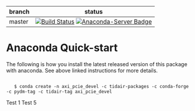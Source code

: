 | branch      | status
|-------------|--------
| master      |[![Build Status](https://travis-ci.org/slaclab/axi-pcie-devel.svg?branch=master)](https://travis-ci.org/slaclab/axi-pcie-devel) [![Anaconda-Server Badge](https://anaconda.org/tidair-tag/axi_pcie_devel/badges/version.svg)](https://anaconda.org/tidair-tag/axi_pcie_devel)

# Anaconda Quick-start

The following is how you install the latest released version of this package with anaconda. See above linked instructions for more details.

```

   $ conda create -n axi_pcie_devel -c tidair-packages -c conda-forge -c pydm-tag -c tidair-tag axi_pcie_devel

```

Test 1
Test 5
